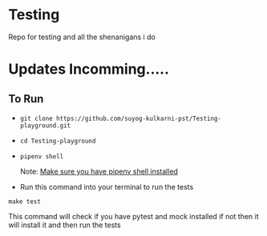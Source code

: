 # Testing
Repo for testing and all the shenanigans i do

# Updates Incomming.....

## To Run

- ```git clone https://github.com/suyog-kulkarni-pst/Testing-playground.git```
- ```cd Testing-playground```
- ```pipenv shell```

     Note: [Make sure you have pipenv shell installed](https://pipenv-es.readthedocs.io/es/stable/#install-pipenv-today)
- Run this command into your terminal to run the tests
```
make test
```
   This command will check if you have pytest and mock installed if not then it will install it and then run the tests

